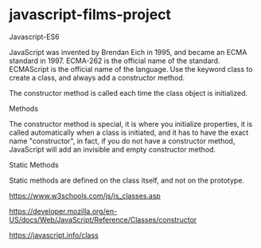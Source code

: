 # javascript-films-project
Javascript-ES6

JavaScript was invented by Brendan Eich in 1995, and became an ECMA standard in 1997.
ECMA-262 is the official name of the standard. ECMAScript is the official name of the language.
Use the keyword class to create a class, and always add a constructor method.

The constructor method is called each time the class object is initialized.

Methods

The constructor method is special, it is where you initialize properties, it is called automatically when a class is initiated,
and it has to have the exact name "constructor", in fact, if you do not have a constructor method, JavaScript will add an invisible 
and empty constructor method.


Static Methods

Static methods are defined on the class itself, and not on the prototype.

https://www.w3schools.com/js/js_classes.asp

https://developer.mozilla.org/en-US/docs/Web/JavaScript/Reference/Classes/constructor

https://javascript.info/class

